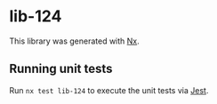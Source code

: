 # lib-124

This library was generated with [Nx](https://nx.dev).

## Running unit tests

Run `nx test lib-124` to execute the unit tests via [Jest](https://jestjs.io).
